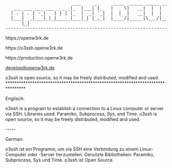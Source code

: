   <pre>                         ___     _      ____  _____ _____ _____ __    _____ _____ 
   ___ ___ ___ ___ _ _ _|_  |___| |_   |    \|   __|  |  |   __|  |  |     |  _  |
  | . | . | -_|   | | | |_  |  _| '_|  |  |  |   __|  |  |   __|  |__|  |  |   __|
  |___|  _|___|_|_|_____|___|_| |_,_|  |____/|_____|\___/|_____|_____|_____|__|   
      |_|                                                                         
---------------------------------------------------------------------------------------</pre>
 <p>https://openw3rk.de</p> 
 <p>https://o3ssh.openw3rk.de</p>
 <p>https://production.openw3rk.de</p>
 <p><a href="mailto:develop@openw3rk.de">develop@openw3rk.de</a></p>
 o3ssh is open source, so it may be freely distributed, modified and used.
 ********************************************************************************
 
 Englisch: 
 
 o3ssh is a program to establish a connection to a Linux computer or server via SSH. Libraries used: Paramiko, Subprocess, Sys, and Time.
 o3ssh is open source, so it may be freely distributed, modified and used.
 <p>-----</p>
 German: 
 
 o3ssh ist ein Programm, um via SSH eine Verbindung zu einem Linux-Computer oder -Server herzustellen. 
 Genutzte Bibliotheken: Paramiko, Subprocess, Sys und Time.
 o3ssh ist Open Source. </h3>
